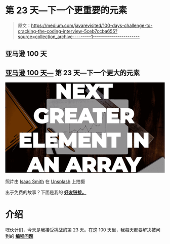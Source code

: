 # 第 23 天—下一个更重要的元素

> 原文：<https://medium.com/javarevisited/100-days-challenge-to-cracking-the-coding-interview-5ceb7ccba655?source=collection_archive---------1----------------------->

## **亚马逊 100 天**

## [**亚马逊 100 天—**](https://leetcode.com/problems/next-greater-element-ii/) **第 23 天—下一个更大的元素**

![](img/730b1cf3f827ab4af296e7d4756b23d4.png)

照片由 [Isaac Smith](https://unsplash.com/@isaacmsmith?utm_source=unsplash&utm_medium=referral&utm_content=creditCopyText) 在 [Unsplash](https://unsplash.com/s/photos/chart?utm_source=unsplash&utm_medium=referral&utm_content=creditCopyText) 上拍摄

出于免费的故事？下面是我的 [**好友链接。**](/@akshay_ravindran/100-days-challenge-to-cracking-the-coding-interview-5ceb7ccba655?source=friends_link&sk=10b6d7f876ee73e1e54c2ae12a028009)

# 介绍

嘿伙计们，今天是我接受挑战的第 23 天。在这 100 天里，我每天都要解决被问到的 [**编程问题**](https://javarevisited.blogspot.com/2011/06/top-programming-interview-questions.html)